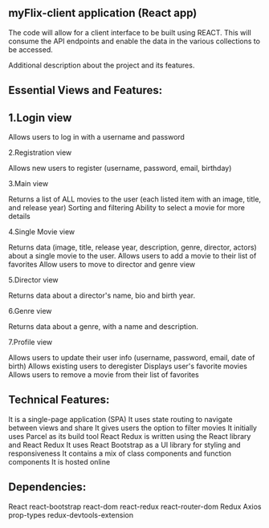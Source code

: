 ## myFlix-client application (React app)
The code will allow for a client interface to be built using REACT. This will consume the API endpoints  and enable the data in the various collections to be accessed.

Additional description about the project and its features.

## Essential Views and Features:
 ## 1.Login view

Allows users to log in with a username and password

2.Registration view

Allows new users to register (username, password, email, birthday)

3.Main view

Returns a list of ALL movies to the user (each listed item with an image, title, and release year)
Sorting and filtering
Ability to select a movie for more details

4.Single Movie view

Returns data (image, title, release year, description, genre, director, actors) about a single movie to the user.
Allows users to add a movie to their list of favorites
Allow users to move to director and genre view

5.Director view

Returns data about a director's name, bio and birth year.

6.Genre view

Returns data about a genre, with a name and description.

7.Profile view

Allows users to update their user info (username, password, email, date of birth)
Allows existing users to deregister
Displays user's favorite movies
Allows users to remove a movie from their list of favorites

## Technical Features:
It is a single-page application (SPA)
It uses state routing to navigate between views and share
It gives users the option to filter movies
It initially uses Parcel as its build tool
React Redux is written using the React library and React Redux
It uses React Bootstrap as a UI library for styling and responsiveness
It contains a mix of class components and function components
It is hosted online

## Dependencies:

React
react-bootstrap
react-dom
react-redux
react-router-dom
Redux
Axios
prop-types
redux-devtools-extension